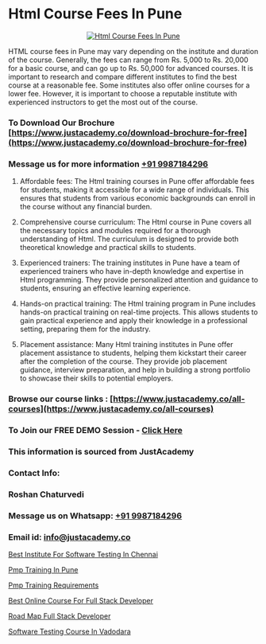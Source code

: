 # Html Course Fees In Pune

<p align="center">
  <a href="https://justacademy.co/course-detail/html-training">
    <img src="https://justacademy.co/storage2/course_image/1676636567_course_image.webp" alt="Html Course Fees In Pune">
  </a>
</p>


HTML course fees in Pune may vary depending on the institute and duration of the course. Generally, the fees can range from Rs. 5,000 to Rs. 20,000 for a basic course, and can go up to Rs. 50,000 for advanced courses. It is important to research and compare different institutes to find the best course at a reasonable fee. Some institutes also offer online courses for a lower fee. However, it is important to choose a reputable institute with experienced instructors to get the most out of the course.
### To Download Our Brochure [https://www.justacademy.co/download-brochure-for-free](https://www.justacademy.co/download-brochure-for-free)
### Message us for more information [+91 9987184296](https://api.whatsapp.com/send?phone=919987184296)
1) Affordable fees: The Html training courses in Pune offer affordable fees for students, making it accessible for a wide range of individuals. This ensures that students from various economic backgrounds can enroll in the course without any financial burden.

2) Comprehensive course curriculum: The Html course in Pune covers all the necessary topics and modules required for a thorough understanding of Html. The curriculum is designed to provide both theoretical knowledge and practical skills to students.

3) Experienced trainers: The training institutes in Pune have a team of experienced trainers who have in-depth knowledge and expertise in Html programming. They provide personalized attention and guidance to students, ensuring an effective learning experience.

4) Hands-on practical training: The Html training program in Pune includes hands-on practical training on real-time projects. This allows students to gain practical experience and apply their knowledge in a professional setting, preparing them for the industry.

5) Placement assistance: Many Html training institutes in Pune offer placement assistance to students, helping them kickstart their career after the completion of the course. They provide job placement guidance, interview preparation, and help in building a strong portfolio to showcase their skills to potential employers.

### Browse our course links : [https://www.justacademy.co/all-courses](https://www.justacademy.co/all-courses) 
### To Join our FREE DEMO Session - [Click Here](https://www.justacademy.co/register-for-course-demo)


### This information is sourced from JustAcademy
### Contact Info:
### Roshan Chaturvedi
### Message us on Whatsapp: [+91 9987184296](https://api.whatsapp.com/send?phone=919987184296)
### Email id: [info@justacademy.co](mailto:info@justacademy.co)
                
[Best Institute For Software Testing In Chennai](https://www.linkedin.com/pulse/best-institute-software-testing-chennai-justacademy-coimbatore-2ilje?trackingId=1xZh8l0jjedS9rRNk%2FrjiQ%3D%3D&lipi=urn%3Ali%3Apage%3Ad_flagship3_company_admin%3BQ21fTVlsQ6eRatiOukp9mA%3D%3D)

[Pmp Training In Pune](https://www.linkedin.com/pulse/pmp-training-pune-justacademy-pkfxc?trackingId=wPC9Hme7A0FLmauh5O9ZOw%3D%3D&lipi=urn%3Ali%3Apage%3Ad_flagship3_company_admin%3BxUP8vDI1SK6JTwycAY2syQ%3D%3D)

[Pmp Training Requirements](https://medium.com/@mahi3106/pmp-training-requirements-3d43175e52e0)

[Best Online Course For Full Stack Developer](https://medium.com/@sagarawat89/best-online-course-for-full-stack-developer-ee131bbc1814)

[Road Map Full Stack Developer](https://justacademyin.github.io/Articles/Road-Map-Full-Stack-Developer)

[Software Testing Course In Vadodara](https://justacademyin.github.io/justacademy/software-testing-course-in-vadodara)

